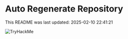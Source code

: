 # Auto Regenerate Repository

This README was last updated: 2025-02-10 22:41:21

 ![TryHackMe](https://tryhackme.com/badge/533634)